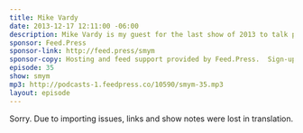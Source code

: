 ```yaml
---
title: Mike Vardy
date: 2013-12-17 12:11:00 -06:00
description: Mike Vardy is my guest for the last show of 2013 to talk podcasting (obviously), Canadian content and all sorts of workflowy magic. Put on your favourite holiday sweater and make up a bowl of poutine and enjoy the show.
sponsor: Feed.Press
sponsor-link: http://feed.press/smym
sponsor-copy: Hosting and feed support provided by Feed.Press.  Sign-up today and try FeedPress on a 14 day trial (no contracts or commitments). Use promo code "smym" during checkout to get 10% off your first year.
episode: 35
show: smym
mp3: http://podcasts-1.feedpress.co/10590/smym-35.mp3
layout: episode
---
```


Sorry. Due to importing issues, links and show notes were lost in translation.
